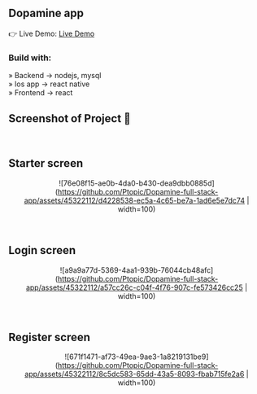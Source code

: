<div align='center'><img style="width:20%"></div>

<h2>Dopamine app</h2>

👉 Live Demo: <a href='#'>Live Demo</a>

<h3>Build with:</h3>

» Backend -> nodejs, mysql <br>
» Ios app -> react native <br>
» Frontend -> react

<h2>Screenshot of Project 📸</h2>
<br>

## Starter screen 

<div align='center'>

![76e08f15-ae0b-4da0-b430-dea9dbb0885d](https://github.com/Ptopic/Dopamine-full-stack-app/assets/45322112/d4228538-ec5a-4c65-be7a-1ad6e5e7dc74 | width=100)

</div>

<br>

## Login screen

<div align='center'>

![a9a9a77d-5369-4aa1-939b-76044cb48afc](https://github.com/Ptopic/Dopamine-full-stack-app/assets/45322112/a57cc26c-c04f-4f76-907c-fe573426cc25 | width=100)

</div>

<br>

## Register screen

<div align='center'>

![671f1471-af73-49ea-9ae3-1a8219131be9](https://github.com/Ptopic/Dopamine-full-stack-app/assets/45322112/8c5dc583-65dd-43a5-8093-fbab715fe2a6 | width=100)

</div>

<br>
